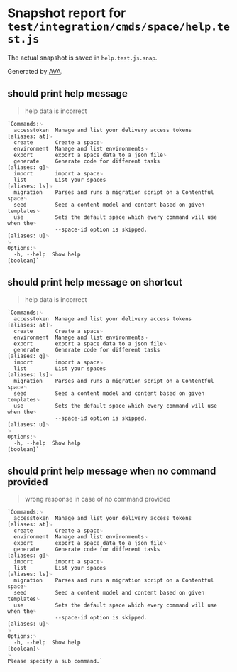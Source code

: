 # Snapshot report for `test/integration/cmds/space/help.test.js`

The actual snapshot is saved in `help.test.js.snap`.

Generated by [AVA](https://ava.li).

## should print help message

> help data is incorrect

    `Commands:␊
      accesstoken  Manage and list your delivery access tokens         [aliases: at]␊
      create       Create a space␊
      environment  Manage and list environments␊
      export       export a space data to a json file␊
      generate     Generate code for different tasks                    [aliases: g]␊
      import       import a space␊
      list         List your spaces                                    [aliases: ls]␊
      migration    Parses and runs a migration script on a Contentful space␊
      seed         Seed a content model and content based on given templates␊
      use          Sets the default space which every command will use when the␊
                   --space-id option is skipped.                        [aliases: u]␊
    ␊
    Options:␊
      -h, --help  Show help                                                [boolean]`

## should print help message on shortcut

> help data is incorrect

    `Commands:␊
      accesstoken  Manage and list your delivery access tokens         [aliases: at]␊
      create       Create a space␊
      environment  Manage and list environments␊
      export       export a space data to a json file␊
      generate     Generate code for different tasks                    [aliases: g]␊
      import       import a space␊
      list         List your spaces                                    [aliases: ls]␊
      migration    Parses and runs a migration script on a Contentful space␊
      seed         Seed a content model and content based on given templates␊
      use          Sets the default space which every command will use when the␊
                   --space-id option is skipped.                        [aliases: u]␊
    ␊
    Options:␊
      -h, --help  Show help                                                [boolean]`

## should print help message when no command provided

> wrong response in case of no command provided

    `Commands:␊
      accesstoken  Manage and list your delivery access tokens         [aliases: at]␊
      create       Create a space␊
      environment  Manage and list environments␊
      export       export a space data to a json file␊
      generate     Generate code for different tasks                    [aliases: g]␊
      import       import a space␊
      list         List your spaces                                    [aliases: ls]␊
      migration    Parses and runs a migration script on a Contentful space␊
      seed         Seed a content model and content based on given templates␊
      use          Sets the default space which every command will use when the␊
                   --space-id option is skipped.                        [aliases: u]␊
    ␊
    Options:␊
      -h, --help  Show help                                                [boolean]␊
    ␊
    Please specify a sub command.`
